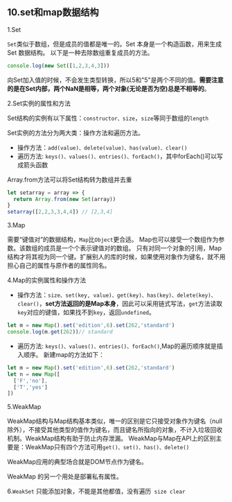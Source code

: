 ## 10.set和map数据结构

1.Set

`Set`类似于数组，但是成员的值都是唯一的。Set 本身是一个构造函数，用来生成 Set 数据结构。
以下是一种去除数组重复成员的方法。
```js
console.log(new Set([1,2,3,4,3]))
```

向Set加入值的时候，不会发生类型转换，所以5和"5"是两个不同的值。**需要注意的是在Set内部，两个NaN是相等，两个对象(无论是否为空)总是不相等的**。

2.Set实例的属性和方法

Set结构的实例有以下属性：`constructor、size`，`size`等同于数组的`length`

Set实例的方法分为两大类：操作方法和遍历方法。
* 操作方法：`add(value)、delete(value)、has(value)、clear()`
* 遍历方法:  `keys()、values()、entries()、forEach()`，其中forEach()可以写成箭头函数

Array.from方法可以将Set结构转为数组并去重

```js
let setarray = array => {
  return Array.from(new Set(array))
}
setarray([2,2,3,3,4,4]) // [2,3,4]
```

3.Map

需要“键值对”的数据结构，`Map`比`Object`更合适。
Map也可以接受一个数组作为参数。该数组的成员是一个个表示键值对的数组。
只有对同一个对象的引用，Map结构才将其视为同一个键。扩展别人的库的时候，如果使用对象作为键名，就不用担心自己的属性与原作者的属性同名。

4.Map的实例属性和操作方法

* 操作方法：`size、set(key, value)、get(key)、has(key)、delete(key)、clear()`，**set方法返回的是Map本身**，因此可以采用链式写法，`get`方法读取`key`对应的键值，如果找不到`key`，返回`undefined`。
```js
let m = new Map().set('edition',6).set(262,'standard')
console.log(m.get(262))// standard
```

* 遍历方法:  `keys()、values()、entries()、forEach()`,Map的遍历顺序就是插入顺序。
新建map的方法如下：

```js
let m = new Map().set('edition',6).set(262,'standard')
let n = new Map([
  ['F','no'],
  ['T','yes']
])
```

5.WeakMap

WeakMap结构与Map结构基本类似，唯一的区别是它只接受对象作为键名（null除外），不接受其他类型的值作为键名，而且键名所指向的对象，不计入垃圾回收机制。WeakMap结构有助于防止内存泄漏。
WeakMap与Map在API上的区别主要是：WeakMap只有四个方法可用`get()、set()、has()、delete()`

WeakMap应用的典型场合就是DOM节点作为键名。

WeakMap 的另一个用处是部署私有属性。

6.`WeakSet` 只能添加对象，不能是其他都值，没有遍历` size clear`
